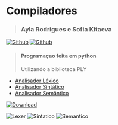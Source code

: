 # Compiladores
><h3>Ayla Rodrigues e Sofia Kitaeva</h3> 
[![Github](https://img.shields.io/badge/-Ayla-%23121011?style=for-the-badge&logo=github&logoColor=white)](https://github.com/AylaRodrigues)
[![Github](https://img.shields.io/badge/-Sofia-%23121011?style=for-the-badge&logo=github&logoColor=white)](https://github.com/SofiaKitaeva)

><h4>Programaçao feita em python</h4>
>Utilizando a biblioteca PLY
    
* [Analisador Léxico](https://github.com/AylaRodrigues/Analisador-Lexico)
* [Analisador Sintático](https://github.com/AylaRodrigues/Analisador-Sintatico)
* [Analisador Semântico]()

[![Download](https://img.shields.io/badge/Download-008000?style=for-the-badge&logo=download&logoColor=white)](https://github.com/AylaRodrigues/Compiladores/archive/refs/heads/main.zip)

![Lexer](https://img.shields.io/badge/Lexer-working-008000?style=for-the-badge&logo=github&logoColor=white)
![Sintatico](https://img.shields.io/badge/Sintatico-working-008000?style=for-the-badge&logo=github&logoColor=white)
![Semantico](https://img.shields.io/badge/Semantico-building-008000?style=for-the-badge&logo=github&logoColor=white)
